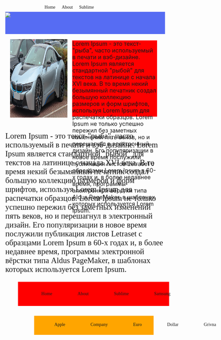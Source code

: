 <!DOCTYPE HTML>
<html>
  <head>
    <meta charset="utf-8">
      <title>Proect</title>
    <link href="https://fonts.googleapis.com/css2?family=Antic+Slab&display=swap" rel="stylesheet">
  <link href="https://fonts.googleapis.com/css2?family=Red+Rose:wght@700&display=swap" rel="stylesheet">
  

   

<style>
*{
margin:0;
padding:0;
}
.heder{
width:100%;
background:#566CF3;
height:70px;
}
.sp{
    display: flex;
  flex-direction: row;
  margin:-40px 127px;

}
li{
  margin-left: 20px;
  text-decoration: none;
  list-style: none;
  font-family: 'Antic Slab', serif;
  position: relative;
}
.car{

  width:60%;
  max-width: 60%;
  height:250px;
  padding: 16px 15px;
}
.inf{
  width:60%;
  display: flex;
}

article p{
  width:200%;
  background:red;
  font-size: 18px;
  margin-top:20px;
  height: 240px;
}
.lor{
  font-family: 'Red Rose', cursive;
  font-size: 25px;
}

.spa{
  display: flex;
  margin-top:20px;
  width:90%;
  background:red;
  margin-left: 40px;
}

.spa li{
  padding: 30px;
  width: 100%;
}
.new {
  display: flex;
  width:70%;
  margin-left: 91px;
  padding-top: 20px;
  background:orange;
  height: 40px;
}
.comb{
  margin:-40px 40px;
}
.sp{
  
 margin:0px 40px;
}

@media only screen and(max-width:1256px ){
  
}

















</style>










  </head>
  <body>

<div class="heder">

<img src="https://cdn3.iconfinder.com/data/icons/capsocial-round/500/twitter-64.png" class="ford" align="center">

<article class="comb">
<ul class="sp">
  <li>Home</li>
  <li>About</li>
  <li>Sublime</li>
 </ul>

</article>


</div>

<div class="inf">
<img src="cd.png" class="car">
<article>  
<p>Lorem Ipsum - это текст-"рыба", часто используемый в печати и вэб-дизайне. Lorem Ipsum является стандартной "рыбой" для текстов на латинице с начала XVI века. В то время некий безымянный печатник создал большую коллекцию размеров и форм шрифтов, используя Lorem Ipsum для распечатки образцов. Lorem Ipsum не только успешно пережил без заметных изменений пять веков, но и перешагнул в электронный дизайн. Его популяризации в новое время послужили публикация листов Letraset с образцами Lorem Ipsum в 60-х годах и, в более недавнее время, программы электронной вёрстки типа Aldus PageMaker, в шаблонах которых используется Lorem Ipsum.

</p>

</article>

</div>

<p class="lor">Lorem Ipsum - это текст-"рыба", часто используемый в печати и вэб-дизайне. Lorem Ipsum является стандартной "рыбой" для текстов на латинице с начала XVI века. В то время некий безымянный печатник создал большую коллекцию размеров и форм шрифтов, используя Lorem Ipsum для распечатки образцов. Lorem Ipsum не только успешно пережил без заметных изменений пять веков, но и перешагнул в электронный дизайн. Его популяризации в новое время послужили публикация листов Letraset с образцами Lorem Ipsum в 60-х годах и, в более недавнее время, программы электронной вёрстки типа Aldus PageMaker, в шаблонах которых используется Lorem Ipsum.</p>




<div class="foot">
  

<article class="combp">
<ul class="spa">
  <li>Home</li>
  <li>About</li>
  <li>Sublime</li>
   <li>Samsung</li>
 </ul>
   </article>

   
   <br>
 <article class="two">
 <ul class="new">
  <li class="sp">Apple</li>
  <li class="sp">Company</li>
  <li class="sp">Euro</li>
  <li class="sp">Dollar</li>
  <li class="sp">Grivna</li>
</ul>
</article>



</div>
  </body>
</html>
